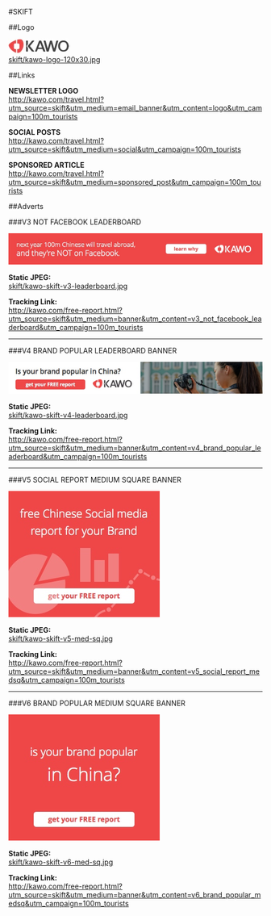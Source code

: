 #SKIFT

##Logo

![image](kawo-logo-120x30.jpg)  
[skift/kawo-logo-120x30.jpg](https://github.com/mailmangroup/display_ads/blob/master/skift/kawo-logo-120x30.jpg)


##Links

**NEWSLETTER LOGO**  
http://kawo.com/travel.html?utm_source=skift&utm_medium=email_banner&utm_content=logo&utm_campaign=100m_tourists

**SOCIAL POSTS**  
http://kawo.com/travel.html?utm_source=skift&utm_medium=social&utm_campaign=100m_tourists

**SPONSORED ARTICLE**  
http://kawo.com/travel.html?utm_source=skift&utm_medium=sponsored_post&utm_campaign=100m_tourists

##Adverts

###V3 NOT FACEBOOK LEADERBOARD

![image](kawo-skift-v3-leaderboard.jpg)

**Static JPEG:**  
[skift/kawo-skift-v3-leaderboard.jpg](https://github.com/mailmangroup/display_ads/blob/master/skift/kawo-skift-v3-leaderboard.jpg)  

**Tracking Link:**  
http://kawo.com/free-report.html?utm_source=skift&utm_medium=banner&utm_content=v3_not_facebook_leaderboard&utm_campaign=100m_tourists

---
###V4 BRAND POPULAR LEADERBOARD BANNER

![image](kawo-skift-v4-leaderboard.jpg)

**Static JPEG:**  
[skift/kawo-skift-v4-leaderboard.jpg](https://github.com/mailmangroup/display_ads/blob/master/skift/kawo-skift-v4-leaderboard.jpg)  

**Tracking Link:**  
http://kawo.com/free-report.html?utm_source=skift&utm_medium=banner&utm_content=v4_brand_popular_leaderboard&utm_campaign=100m_tourists

---
###V5 SOCIAL REPORT MEDIUM SQUARE BANNER

![image](kawo-skift-v5-med-sq.jpg)

**Static JPEG:**  
[skift/kawo-skift-v5-med-sq.jpg](https://github.com/mailmangroup/display_ads/blob/master/skift/kawo-skift-v5-med-sq.jpg)  

**Tracking Link:**  
http://kawo.com/free-report.html?utm_source=skift&utm_medium=banner&utm_content=v5_social_report_medsq&utm_campaign=100m_tourists

---
###V6 BRAND POPULAR MEDIUM SQUARE BANNER

![image](kawo-skift-v6-med-sq.jpg)

**Static JPEG:**  
[skift/kawo-skift-v6-med-sq.jpg](https://github.com/mailmangroup/display_ads/blob/master/skift/kawo-skift-v6-med-sq.jpg)  

**Tracking Link:**  
http://kawo.com/free-report.html?utm_source=skift&utm_medium=banner&utm_content=v6_brand_popular_medsq&utm_campaign=100m_tourists